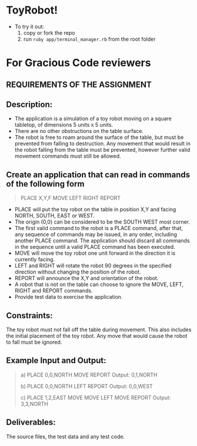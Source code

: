 # ToyRobot!

* To try it out:
  1. copy or fork the repo
  2. run `ruby app/terminal_manager.rb` from the root folder

# For Gracious Code reviewers

## REQUIREMENTS OF THE ASSIGNMENT

## Description:

* The application is a simulation of a toy robot moving on a square tabletop, of dimensions 5 units x 5 units.
* There are no other obstructions on the table surface.
* The robot is free to roam around the surface of the table, but must be prevented from falling to destruction. Any movement that would result in the robot falling from the table must be prevented, however further valid movement commands must still be allowed.

## Create an application that can read in commands of the following form

> PLACE X,Y,F MOVE LEFT RIGHT REPORT

* PLACE will put the toy robot on the table in position X,Y and facing NORTH, SOUTH, EAST or WEST. 
* The origin (0,0) can be considered to be the SOUTH WEST most corner.
* The first valid command to the robot is a PLACE command, after that, any sequence of commands may be issued, in any order, including another PLACE command. The application should discard all commands in the sequence until a valid PLACE command has been executed.
* MOVE will move the toy robot one unit forward in the direction it is currently facing.
* LEFT and RIGHT will rotate the robot 90 degrees in the specified direction without changing the position of the robot.
* REPORT will announce the X,Y and orientation of the robot.
* A robot that is not on the table can choose to ignore the MOVE, LEFT, RIGHT and REPORT commands.
* Provide test data to exercise the application.

## Constraints:

The toy robot must not fall off the table during movement. This also includes the initial placement of the toy robot. Any move that would cause the robot to fall must be ignored.

## Example Input and Output:

> a) PLACE 0,0,NORTH MOVE REPORT Output: 0,1,NORTH
>
> b) PLACE 0,0,NORTH LEFT REPORT Output: 0,0,WEST
>
> c) PLACE 1,2,EAST MOVE MOVE LEFT MOVE REPORT Output: 3,3,NORTH

## Deliverables:

The source files, the test data and any test code.
